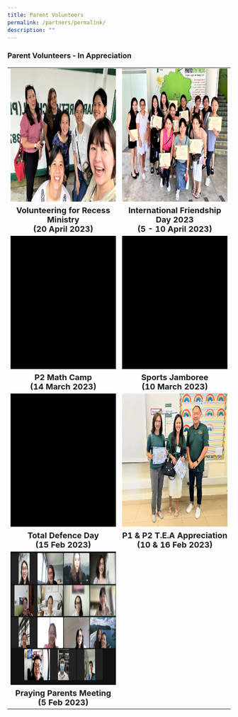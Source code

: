```yaml
---
title: Parent Volunteers
permalink: /partners/permalink/
description: ""
---
```

### Parent Volunteers - In Appreciation

<table>
	<tbody>
	<tr>
	<td><img src="/images/Parent%20Volunteers/volunteering%20for%20recess%20ministry%2020%20april%202023.jpg" alt="volunteer recess ministry pv" style="width:400px;height:300px;"></td>
<td><img src="/images/Parent%20Volunteers/international%20friendship%20day%20pv%202023.jpeg" alt="ifd pv" style="width:400px;height:300px;"></td>
</tr>
	<tr align="center" width="10 px" height="10 px"><td><font size="4"><b>Volunteering for Recess Ministry <br>(20 April 2023) </b></font></td> 
		<td>
		<font size="4"><b>International Friendship Day 2023 <br>(5 - 10 April 2023)</b></font>
</td>
</tr>
<tr>
	<td><img src="/images/Parent%20Volunteers/p2 math camp pv 2023.gif" alt="p2 math camp pv" style="width:400px;height:300px;"></td>
		<td><img src="/images/Parent%20Volunteers/sports jamboree pv 2023.gif" alt="sports jamboree pv" style="width:400px;height:300px;"></td>
</tr>
	<tr align="center" width="10 px" height="10 px">
	<td><font size="4"><b>P2 Math Camp <br>(14 March 2023) </b></font></td> 
		<td><font size="4"><b>Sports Jamboree <br>(10 March 2023)</b></font>
</td>
</tr>
		<tr>
	<td><img src="/images/Parent%20Volunteers/tdd pv 2023.gif" alt="tdd pv" style="width:400px;height:300px;"></td>
				<td><img src="/images/Parent%20Volunteers/p1_p2%20tea%20appreciation%20pv%202023.jpeg" alt="p1 p2 tea pv" style="width:400px;height:300px;"></td>
</tr>
<tr align="center" width="10 px" height="10 px"><td><font size="4"><b>Total Defence Day <br>(15 Feb 2023) </b></font></td> 
			<td><font size="4"><b> P1 &amp; P2 T.E.A Appreciation <br>(10 &amp; 16 Feb 2023) </b></font>
</td> 
</tr>
						<tr>
	<td><img src="/images/Parent%20Volunteers/praying%20parents%20meeting%205%20feb%202023.jpeg" alt="praying parents meeting pv" style="width:400px;height:300px;"></td>
</tr>
	<tr align="center" width="10 px" height="10 px"><td><font size="4"><b>Praying Parents Meeting <br> (5 Feb 2023) </b></font>
</td>
</tr>
	</tbody></table>
